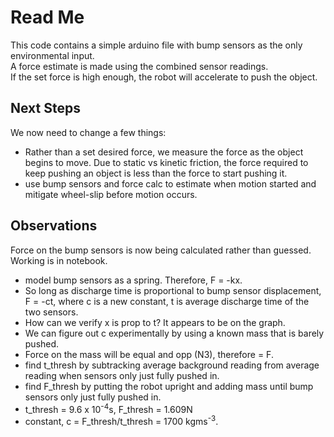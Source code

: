 # Read Me

This code contains a simple arduino file with bump sensors as the only environmental input. <br>
A force estimate is made using the combined sensor readings. <br>
If the set force is high enough, the robot will accelerate to push the object. <br>

## Next Steps

We now need to change a few things:
- Rather than a set desired force, we measure the force as the object begins to move. Due to static vs kinetic friction, the force required to keep pushing an object is less than the force to start pushing it.
- use bump sensors and force calc to estimate when motion started and mitigate wheel-slip before motion occurs.



## Observations

Force on the bump sensors is now being calculated rather than guessed. Working is in notebook. 
- model bump sensors as a spring. Therefore, F = -kx.
- So long as discharge time is proportional to bump sensor displacement, F = -ct, where c is a new constant, t is average discharge time of the two sensors.
- How can we verify x is prop to t? It appears to be on the graph.
- We can figure out c experimentally by using a known mass that is barely pushed.
- Force on the mass will be equal and opp (N3), therefore = F.
- find t_thresh by subtracking average background reading from average reading when sensors only just fully pushed in.
- find F_thresh by putting the robot upright and adding mass until bump sensors only just fully pushed in. 
- t_thresh = 9.6 x 10<sup>-4</sup>s, F_thresh = 1.609N
- constant, c = F_thresh/t_thresh = 1700 kgms<sup>-3</sup>.



